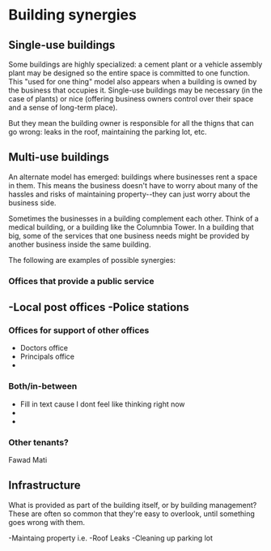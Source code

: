 # Building synergies

## Single-use buildings

Some buildings are highly specialized: a cement plant or a vehicle
assembly plant may be designed so the entire space is committed to one
function. This "used for one thing" model also appears when a building
is owned by the business that occupies it. Single-use buildings may
be necessary (in the case of plants) or nice (offering business owners
control over their space and a sense of long-term place).

But they mean the building owner is responsible for all the thigns that
can go wrong: leaks in the roof, maintaining the parking lot, etc.

## Multi-use buildings

An alternate model has emerged: buildings where businesses rent a
space in them. This means the business doesn't have to worry about
many of the hassles and risks of maintaining property--they can just
worry about the business side.

Sometimes the businesses in a building complement each other.
Think of a medical building, or a building like the Columnbia Tower.
In a building that big, some of the services that one business needs
might be provided by another business inside the same building.

The following are examples of possible synergies:


### Offices that provide a public service
-Local post offices 
-Police stations
- 

### Offices for support of other offices

- Doctors office
- Principals office
-

### Both/in-between
- Fill in text cause I dont feel like thinking right now
-
-

### Other tenants?
Fawad 
Mati 
## Infrastructure

What is provided as part of the building itself, or by building
management? These are often so common that they're easy to overlook,
until something goes wrong with them.

-Maintaing property i.e. 
-Roof Leaks
-Cleaning up parking lot 
